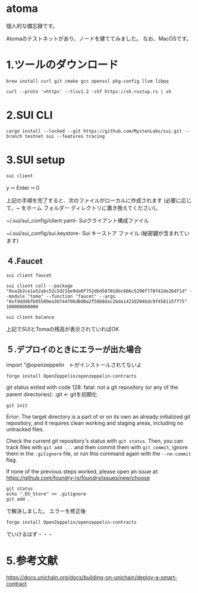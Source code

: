# atoma

個人的な備忘録です。

Atomaのテストネットがあり、ノードを建ててみました。
なお、MacOSです。

# 1.ツールのダウンロード
```
brew install curl git cmake gcc openssl pkg-config llvm libpq
```
```
curl --proto '=https' --tlsv1.2 -sSf https://sh.rustup.rs | sh
```

# 2.SUI CLI
```
cargo install --locked --git https://github.com/MystenLabs/sui.git --branch testnet sui --features tracing
```


# 3.SUI  setup
```
sui client
```
 y ⇨ Enter ⇨０

 上記の手順を完了すると、次のファイルがローカルに作成されます (必要に応じて、~ をホーム フォルダー ディレクトリに置き換えてください)。

~/.sui/sui_config/client.yaml- Suiクライアント構成ファイル

~/.sui/sui_config/sui.keystore- Sui キーストア ファイル (秘密鍵が含まれています)


## ４.Faucet
```
sui client faucet
```
```
sui client call --package "0xa1b2ce1a52abc52c5d21be9da0f752dbd587018bc666c5298f778f42de26df1d" --module "toma" --function "faucet" --args "0xfdddd6fb95509ea36f44f06d0d0a2f5868dac2bda1423d204bdc9f458115ff75" 100000000000
```
```
sui client balance
```
上記でSUIとTomaの残高が表示されていればOK

## ５.デプロイのときにエラーが出た場合
import "@openzeppelin　←がインストールされてないよ
```
forge install OpenZeppelin/openzeppelin-contracts
```
git status exited with code 128:
fatal: not a git repository (or any of the parent directories): .git ← gitを初期化
```
git init
```
Error: 
The target directory is a part of or on its own an already initialized git repository,
and it requires clean working and staging areas, including no untracked files.

Check the current git repository's status with `git status`.
Then, you can track files with `git add ...` and then commit them with `git commit`,
ignore them in the `.gitignore` file, or run this command again with the `--no-commit` flag.

If none of the previous steps worked, please open an issue at:
https://github.com/foundry-rs/foundry/issues/new/choose
```
git status
echo ".DS_Store" >> .gitignore
git add .
```
で解決しました。
エラーを修正後
```
forge install OpenZeppelin/openzeppelin-contracts
```
でいけるはず・・・


# 5.参考文献
<https://docs.unichain.org/docs/building-on-unichain/deploy-a-smart-contract>
